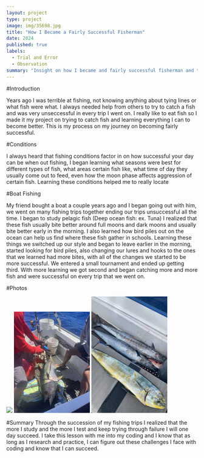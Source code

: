 ```yaml
---
layout: project
type: project
image: img/35698.jpg
title: "How I Became a Fairly Successful Fisherman"
date: 2024
published: true
labels:
  - Trial and Error
  - Observation
summary: "Insight on how I became and fairly successful fisherman and the process that I went through to get there."
---
```

#Introduction

   Years ago I was terrible at fishing, not knowing anything about tying lines or what fish were what.  I always needed help from others to try to catch a fish and was very unseccessful in every trip I went on.  I really like to eat fish so I made it my project on trying to catch fish and learning everything I can to become better.  This is my process on my journey on becoming fairly successful.

#Conditions

   I always heard that fishing conditions factor in on how successful your day can be when out fishing, I began learning what seasons were best for different types of fish, what areas certain fish like, what time of day they usually come out to feed, even how the moon phase affects aggression of certain fish.  Learning these conditions helped me to really locate 

#Boat Fishing

   My friend bought a boat a couple years ago and I began going out with him, we went on many fishing trips together ending our trips unsuccessful all the time.  I began to study pelagic fish (Deep ocean fish: ex. Tuna) I realized that these fish usually bite better around full moons and dark moons and usually bite better early in the morning.  I also learned how bird piles out on the ocean can help us find where these fish gather in schools.  Learning these things we switched up our style and began to leave earlier in the morning, started looking for bird piles, also changing our lures and hooks to the ones that we learned had more bites, with all of the changes we started to be more successful.  We entered a small tournament and ended up getting third.  With more learning we got second and began catching more and more fish and were successful on every trip that we went on.

#Photos
<div class="text-center p-4">
  <img width="200px" src="../img/IMG_0463.jpg" class="img-thumbnail" >
  <img width="200px" src="../img/IMG_1216.jpg" class="img-thumbnail" >
  <img width="200px" src="../img/58754.jpg" class="img-thumbnail" >
</div>

#Summary
   Through the succession of my fishing trips I realized that the more I study and the more I test and keep trying through failure I will one day succeed.  I take this lesson with me into my coding and I know that as long as I research and practice, I can figure out these challenges I face with coding and know that I can succeed.
